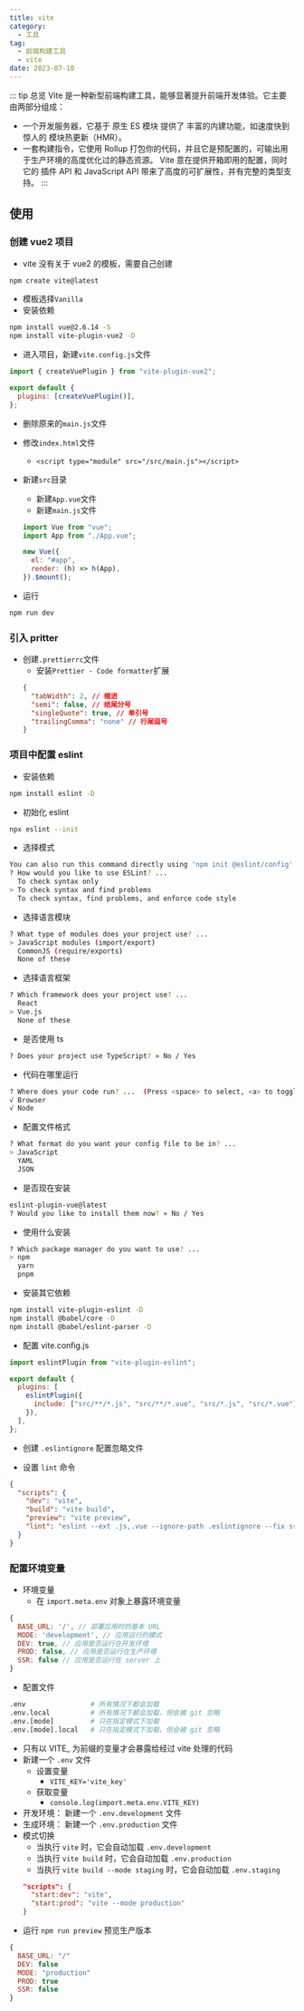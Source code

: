 ```yaml
---
title: vite
category:
  - 工具
tag:
  - 前端构建工具
  - vite
date: 2023-07-10
---
```


::: tip 总览
Vite 是一种新型前端构建工具，能够显著提升前端开发体验。它主要由两部分组成：

- 一个开发服务器，它基于 原生 ES 模块 提供了 丰富的内建功能，如速度快到惊人的 模块热更新（HMR）。
- 一套构建指令，它使用 Rollup 打包你的代码，并且它是预配置的，可输出用于生产环境的高度优化过的静态资源。
  Vite 意在提供开箱即用的配置，同时它的 插件 API 和 JavaScript API 带来了高度的可扩展性，并有完整的类型支持。
  :::

## 使用

### 创建 vue2 项目

- vite 没有关于 vue2 的模板，需要自己创建

```sh
npm create vite@latest
```

- 模板选择`Vanilla`
- 安装依赖

```sh
npm install vue@2.6.14 -S
npm install vite-plugin-vue2 -D
```

- 进入项目，新建`vite.config.js`文件

```js
import { createVuePlugin } from "vite-plugin-vue2";

export default {
  plugins: [createVuePlugin()],
};
```

- 删除原来的`main.js`文件
- 修改`index.html`文件
  - `<script type="module" src="/src/main.js"></script>`
- 新建`src`目录

  - 新建`App.vue`文件
  - 新建`main.js`文件

  ```js
  import Vue from "vue";
  import App from "./App.vue";

  new Vue({
    el: "#app",
    render: (h) => h(App),
  }).$mount();
  ```

- 运行

```sh
npm run dev
```

### 引入 pritter

- 创建`.prettierrc`文件
  - 安装`Prettier - Code formatter`扩展
  ```json
  {
    "tabWidth": 2, // 缩进
    "semi": false, // 结尾分号
    "singleQuote": true, // 单引号
    "trailingComma": "none" // 行尾逗号
  }
  ```

### 项目中配置 eslint

- 安装依赖

```sh
npm install eslint -D
```

- 初始化 eslint

```sh
npx eslint --init
```

  - 选择模式

  ```sh
  You can also run this command directly using 'npm init @eslint/config'.
  ? How would you like to use ESLint? ...
    To check syntax only
  > To check syntax and find problems
    To check syntax, find problems, and enforce code style
  ```

  - 选择语言模块

  ```sh
  ? What type of modules does your project use? ...
  > JavaScript modules (import/export)
    CommonJS (require/exports)
    None of these
  ```

  - 选择语言框架

  ```sh
  ? Which framework does your project use? ...
    React
  > Vue.js
    None of these
  ```

  - 是否使用 ts

  ```sh
  ? Does your project use TypeScript? » No / Yes
  ```

  - 代码在哪里运行

  ```sh
  ? Where does your code run? ...  (Press <space> to select, <a> to toggle all, <i> to invert selection)
  √ Browser
  √ Node
  ```

  - 配置文件格式

  ```sh
  ? What format do you want your config file to be in? ...
  > JavaScript
    YAML
    JSON
  ```

  - 是否现在安装

  ```sh
  eslint-plugin-vue@latest
  ? Would you like to install them now? » No / Yes
  ```

  - 使用什么安装

  ```sh
  ? Which package manager do you want to use? ...
  > npm
    yarn
    pnpm
  ```

- 安装其它依赖

```sh
npm install vite-plugin-eslint -D
npm install @babel/core -D
npm install @babel/eslint-parser -D
```

- 配置 vite.config.js

```js
import eslintPlugin from "vite-plugin-eslint";

export default {
  plugins: [
    eslintPlugin({
      include: ["src/**/*.js", "src/**/*.vue", "src/*.js", "src/*.vue"],
    }),
  ],
};
```

- 创建 `.eslintignore` 配置忽略文件

- 设置 `lint` 命令

```json
{
  "scripts": {
    "dev": "vite",
    "build": "vite build",
    "preview": "vite preview",
    "lint": "eslint --ext .js,.vue --ignore-path .eslintignore --fix src"
  }
}
```

### 配置环境变量
- 环境变量
  - 在 `import.meta.env` 对象上暴露环境变量
```js
{ 
  BASE_URL: '/', // 部署应用时的基本 URL
  MODE: 'development', // 应用运行的模式
  DEV: true, // 应用是否运行在开发环境
  PROD: false, // 应用是否运行在生产环境
  SSR: false // 应用是否运行在 server 上
}
```
- 配置文件
```sh
.env                # 所有情况下都会加载
.env.local          # 所有情况下都会加载，但会被 git 忽略
.env.[mode]         # 只在指定模式下加载
.env.[mode].local   # 只在指定模式下加载，但会被 git 忽略
```
- 只有以 VITE_ 为前缀的变量才会暴露给经过 vite 处理的代码
- 新建一个 `.env` 文件
  - 设置变量
    -  `VITE_KEY='vite_key'`
  - 获取变量
    - `console.log(import.meta.env.VITE_KEY)`
- 开发环境： 新建一个 `.env.development` 文件
- 生成环境： 新建一个 `.env.production` 文件
- 模式切换
  - 当执行 `vite` 时，它会自动加载 `.env.development`
  - 当执行 `vite build` 时，它会自动加载 `.env.production`
  - 当执行 `vite build --mode staging` 时，它会自动加载 `.env.staging`
  ```json
  "scripts": {
    "start:dev": "vite",
    "start:prod": "vite --mode production"
  }
  ```
- 运行 `npm run preview` 预览生产版本
```js
{
  BASE_URL: "/"
  DEV: false
  MODE: "production"
  PROD: true
  SSR: false
}
```